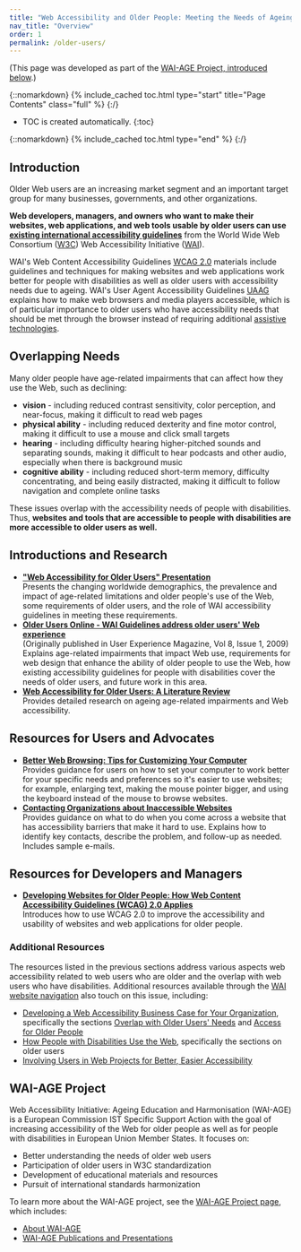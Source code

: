 ```yaml
---
title: "Web Accessibility and Older People: Meeting the Needs of Ageing Web Users"
nav_title: "Overview"
order: 1
permalink: /older-users/
---
```


(This page was developed as part of the [WAI-AGE Project, introduced
below](#waiage).)

{::nomarkdown}
{% include_cached toc.html type="start" title="Page Contents" class="full" %}
{:/}

-   TOC is created automatically.
{:toc}

{::nomarkdown}
{% include_cached toc.html type="end" %}
{:/}

## Introduction

Older Web users are an increasing market segment and an important target
group for many businesses, governments, and other organizations.

**Web developers, managers, and owners who want to make their websites,
web applications, and web tools usable by older users can use [existing
international accessibility
guidelines](http://www.w3.org/WAI/guid-tech.html)** from the World Wide
Web Consortium ([W3C](http://www.w3.org)) Web Accessibility Initiative
([WAI](http://www.w3.org/WAI/)).

WAI's Web Content Accessibility Guidelines [WCAG
2.0](http://www.w3.org/WAI/intro/wcag) materials include guidelines and
techniques for making websites and web applications work better for
people with disabilities as well as older users with accessibility needs
due to ageing. WAI's User Agent Accessibility Guidelines
[UAAG](http://www.w3.org/WAI/intro/uaag) explains how to make web
browsers and media players accessible, which is of particular importance
to older users who have accessibility needs that should be met through
the browser instead of requiring additional [assistive
technologies](http://www.w3.org/WAI/users/involving#at).

## Overlapping Needs

Many older people have age-related impairments that can affect how they
use the Web, such as declining:

-   **vision** - including reduced contrast sensitivity, color
    perception, and near-focus, making it difficult to read web pages
-   **physical ability** - including reduced dexterity and fine motor
    control, making it difficult to use a mouse and click small targets
-   **hearing** - including difficulty hearing higher-pitched sounds and
    separating sounds, making it difficult to hear podcasts and other
    audio, especially when there is background music
-   **cognitive ability** - including reduced short-term memory,
    difficulty concentrating, and being easily distracted, making it
    difficult to follow navigation and complete online tasks

These issues overlap with the accessibility needs of people with
disabilities. Thus, **websites and tools that are accessible to people
with disabilities are more accessible to older users as well.**

## Introductions and Research

-   [**"Web Accessibility for Older Users" Presentation**](http://www.w3.org/WAI/presentations/ageing/)<br>
    Presents the
    changing worldwide demographics, the prevalence and impact of
    age-related limitations and older people's use of the Web, some
    requirements of older users, and the role of WAI accessibility
    guidelines in meeting these requirements.
-   [**Older Users Online - WAI Guidelines address older users' Web
    experience**](http://www.w3.org/WAI/posts/2009/older-users-online)<br>(Originally
    published in User Experience Magazine, Vol 8, Issue 1, 2009)<br>
    Explains age-related impairments that impact Web use, requirements
    for web design that enhance the ability of older people to use the
    Web, how existing accessibility guidelines for people with
    disabilities cover the needs of older users, and future work in this
    area.
-   [**Web Accessibility for Older Users: A Literature
    Review**](http://www.w3.org/WAI/intro/wai-age-literature)<br>
    Provides detailed research on ageing age-related impairments and Web
    accessibility.

## Resources for Users and Advocates

-   **[Better Web Browsing: Tips for Customizing Your
    Computer](http://www.w3.org/WAI/users/browsing)**<br>
    Provides guidance for users on how to set your computer to work
    better for your specific needs and preferences so it's easier to use
    websites; for example, enlarging text, making the mouse pointer
    bigger, and using the keyboard instead of the mouse to browse
    websites.
-   [**Contacting Organizations about Inaccessible
    Websites**](http://www.w3.org/WAI/users/inaccessible)<br>
    Provides guidance on what to do when you come across a website that
    has accessibility barriers that make it hard to use. Explains how to
    identify key contacts, describe the problem, and follow-up as
    needed. Includes sample e-mails.

## Resources for Developers and Managers

-   **[Developing Websites for Older People: How Web Content Accessibility Guidelines (WCAG) 2.0 Applies](http://www.w3.org/WAI/older-users/developing.html)**<br>
    Introduces how to use WCAG 2.0 to improve the accessibility and
    usability of websites and web applications for older people.

### Additional Resources

The resources listed in the previous sections address various aspects
web accessibility related to web users who are older and the overlap
with web users who have disabilities. Additional resources available
through the [WAI website navigation](/WAI/) also touch on this issue,
including:

-   [Developing a Web Accessibility Business Case for Your
    Organization](/WAI/bcase), specifically the sections [Overlap with
    Older Users' Needs](/WAI/bcase/soc.html#older) and [Access for Older
    People](/WAI/bcase/soc.html#of)
-   [How People with Disabilities Use the
    Web](http://www.w3.org/WAI/intro/people-use-web.php), specifically
    the sections on older users
-   [Involving Users in Web Projects for Better, Easier
    Accessibility](http://www.w3.org/WAI/users/involving.html)

## WAI-AGE Project

Web Accessibility Initiative: Ageing Education and Harmonisation
(WAI-AGE) is a European Commission IST Specific Support Action with the
goal of increasing accessibility of the Web for older people as well as
for people with disabilities in European Union Member States. It focuses
on:

-   Better understanding the needs of older web users
-   Participation of older users in W3C standardization
-   Development of educational materials and resources
-   Pursuit of international standards harmonization

To learn more about the WAI-AGE project, see the [WAI-AGE Project
page](http://www.w3.org/WAI/WAI-AGE/), which includes:

-   [About WAI-AGE](http://www.w3.org/WAI/WAI-AGE/#about)
-   [WAI-AGE Publications and
    Presentations](http://www.w3.org/WAI/WAI-AGE/#pubs)

